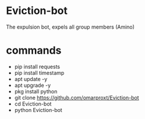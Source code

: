 # Eviction-bot
The expulsion bot, expels all group members (Amino)

# commands

- pip install requests
- pip install timestamp
- apt update -y
- apt upgrade -y
- pkg install python
- git clone https://github.com/omarproxt/Eviction-bot
- cd Eviction-bot
- python Eviction-bot
